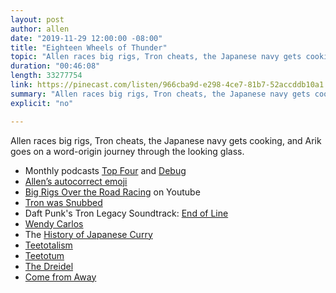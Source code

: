 ```yaml
---
layout: post
author: allen
date: "2019-11-29 12:00:00 -08:00"
title: "Eighteen Wheels of Thunder"
topic: "Allen races big rigs, Tron cheats, the Japanese navy gets cooking, and Arik goes on a word-origin journey through the looking glass."
duration: "00:46:08"
length: 33277754
link: https://pinecast.com/listen/966cba9d-e298-4ce7-81b7-52accddb10a1.mp3
summary: "Allen races big rigs, Tron cheats, the Japanese navy gets cooking, and Arik goes on a word-origin journey through the looking glass."
explicit: "no"

---
```


Allen races big rigs, Tron cheats, the Japanese navy gets cooking, and Arik goes on a word-origin journey through the looking glass.

- Monthly podcasts [Top Four](https://www.relay.fm/topfour) and [Debug](https://www.imore.com/debug)
- [Allen’s autocorrect emoji](https://imgur.com/a/VxX13R9)
- [Big Rigs Over the Road Racing](https://youtu.be/h6DtVHqyYts?t=49) on Youtube
- [Tron was Snubbed](https://www.syfy.com/syfywire/little-known-sci-fi-fact-why-trons-fx-got-snubbed-oscar)
- Daft Punk's Tron Legacy Soundtrack: [End of Line](https://www.youtube.com/watch?v=AHGvaQMClEo)
- [Wendy Carlos](https://en.wikipedia.org/wiki/Wendy_Carlos)
- The [History of Japanese Curry](https://www.atlasobscura.com/articles/japanese-curry-history)
- [Teetotalism](https://en.wikipedia.org/wiki/Teetotalism)
- [Teetotum](https://en.wikipedia.org/wiki/Teetotum)
- [The Dreidel](https://en.wikipedia.org/wiki/Dreidel)
- [Come from Away](https://en.wikipedia.org/wiki/Come_from_Away)
